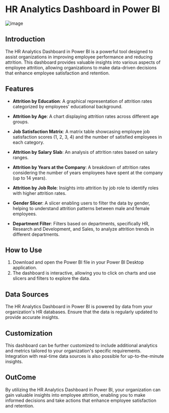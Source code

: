 

# HR Analytics Dashboard in Power BI


![image](https://github.com/amitrajput921998/PowerBi-Project-HR-Analytics-Dashboard/assets/49475880/f904af82-652a-4e2d-9086-dcafd8fec0c7)



## Introduction

The HR Analytics Dashboard in Power BI is a powerful tool designed to assist organizations in improving employee performance and reducing attrition. This dashboard provides valuable insights into various aspects of employee attrition, allowing organizations to make data-driven decisions that enhance employee satisfaction and retention.

## Features

- **Attrition by Education**: A graphical representation of attrition rates categorized by employees' educational background.

- **Attrition by Age**: A chart displaying attrition rates across different age groups.

- **Job Satisfaction Matrix**: A matrix table showcasing employee job satisfaction scores (1, 2, 3, 4) and the number of satisfied employees in each category.

- **Attrition by Salary Slab**: An analysis of attrition rates based on salary ranges.

- **Attrition by Years at the Company**: A breakdown of attrition rates considering the number of years employees have spent at the company (up to 14 years).

- **Attrition by Job Role**: Insights into attrition by job role to identify roles with higher attrition rates.

- **Gender Slicer**: A slicer enabling users to filter the data by gender, helping to understand attrition patterns between male and female employees.

- **Department Filter**: Filters based on departments, specifically HR, Research and Development, and Sales, to analyze attrition trends in different departments.

## How to Use

1. Download and open the Power BI file in your Power BI Desktop application.
2. The dashboard is interactive, allowing you to click on charts and use slicers and filters to explore the data.

## Data Sources

The HR Analytics Dashboard in Power BI is powered by data from your organization's HR databases. Ensure that the data is regularly updated to provide accurate insights.

## Customization

This dashboard can be further customized to include additional analytics and metrics tailored to your organization's specific requirements. Integration with real-time data sources is also possible for up-to-the-minute insights.

## OutCome
By utilizing the HR Analytics Dashboard in Power BI, your organization can gain valuable insights into employee attrition, enabling you to make informed decisions and take actions that enhance employee satisfaction and retention.

